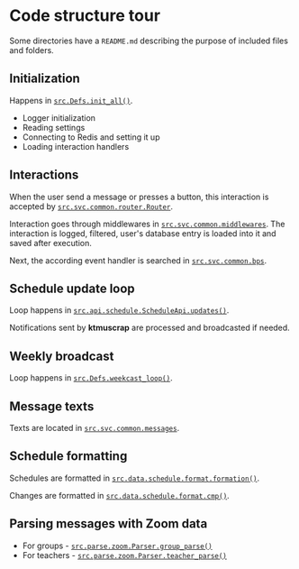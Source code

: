 # Code structure tour
Some directories have a `README.md`
describing the purpose of
included files and folders.


## Initialization
Happens in
[`src.Defs.init_all()`](/src/__init__.py?blame=1#L140).
- Logger initialization
- Reading settings
- Connecting to Redis and setting it up
- Loading interaction handlers


## Interactions
When the user send a message or presses
a button, this interaction is accepted by
[`src.svc.common.router.Router`](/src/svc/common/router.py?blame=1#L146).

Interaction goes through middlewares in
[`src.svc.common.middlewares`](/src/svc/common/middlewares.py).
The interaction is logged, filtered,
user's database entry is loaded into it
and saved after execution.

Next, the according event handler is searched in
[`src.svc.common.bps`](/src/svc/common/bps).


## Schedule update loop
Loop happens in [`src.api.schedule.ScheduleApi.updates()`](/src/api/schedule.py?blame=1#L168).

Notifications sent by **ktmuscrap**
are processed and broadcasted if needed.


## Weekly broadcast
Loop happens in
[`src.Defs.weekcast_loop()`](/src/__init__.py?blame=1&L280).


## Message texts
Texts are located in
[`src.svc.common.messages`](/src/svc/common/messages.py).


## Schedule formatting
Schedules are formatted in
[`src.data.schedule.format.formation()`](/src/data/schedule/format.py?blame=1#L523).

Changes are formatted in
[`src.data.schedule.format.cmp()`](/src/data/schedule/format.py?blame=1#L605).


## Parsing messages with Zoom data
- For groups -
[`src.parse.zoom.Parser.group_parse()`](/src/parse/zoom.py?blame=1#L309)
- For teachers -
[`src.parse.zoom.Parser.teacher_parse()`](/src/parse/zoom.py?blame=1#L330)
